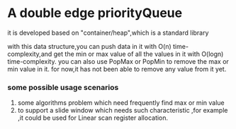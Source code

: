 # A double edge priorityQueue

it is developed based on "container/heap",which is a standard library

with this data structure,you can push data in it with 
O(n) time-complexity,and get the min or max value of all the values in it with O(logn) time-complexity.
you can also use PopMax or PopMin to remove the  max or min value in it.
for now,it has not been able to remove any value from it yet.

### some possible usage scenarios

1. some algorithms problem which need frequently find max or min value
2. to support a slide window which needs such characteristic ,for example ,it could be used for Linear scan register allocation.